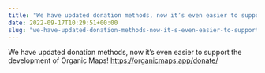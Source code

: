 ```yaml
---
title: "We have updated donation methods, now it’s even easier to support the development of Organic Maps"
date: 2022-09-17T10:29:51+00:00
slug: "we-have-updated-donation-methods-now-it-s-even-easier-to-support-the-development-of-organic-maps"
---
```


We have updated donation methods, now it’s even easier to support the development of Organic Maps! <https://organicmaps.app/donate/>
